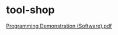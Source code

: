 # tool-shop

[Programming Demonstration (Software).pdf](https://github.com/amberhasan/tool-shop/files/12458724/Programming.Demonstration.Software.pdf)
